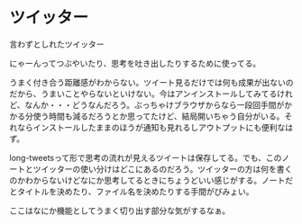 # ツイッター

言わずとしれたツイッター

にゃーんってつぶやいたり、思考を吐き出したりするために使ってる。

うまく付き合う距離感がわからない。ツイート見るだけでは何も成果が出ないのだから、うまいことやらないといけない。今はアンインストールしてみてるけれど、なんか・・・どうなんだろう。ぶっちゃけブラウザからなら一段回手間がかかる分使う時間も減るだろうとか思ってたけど、結局開いちゃう自分がいる。それならインストールしたままのほうが通知も見れるしアウトプットにも便利なはず。

long-tweetsって形で思考の流れが見えるツイートは保存してる。でも、このノートとツイッターの使い分けはどこにあるのだろう。ツイッターの方は何を書くのかわからないけどなにか思考してるときにちょうどいい感じがする。ノートだとタイトルを決めたり、ファイル名を決めたりする手間がびみょい。

ここはなにか機能としてうまく切り出す部分な気がするなぁ。
